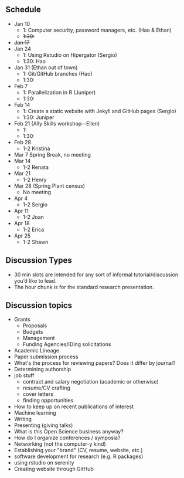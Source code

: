 ## Schedule
* Jan 10
  * 1: Computer security, password managers, etc. (Hao & Ethan)
  * ~~1:30:~~
* ~~Jan 17~~
* Jan 24
  * 1: Using Rstudio on Hipergator  (Sergio)
  * 1:30: Hao
* Jan 31 (Ethan out of town)
  * 1: Git/GitHub branches (Hao)
  * 1:30:
* Feb 7
  * 1: Parallelization in R (Juniper)
  * 1:30:
* Feb 14
  * 1: Create a static website with Jekyll and GitHub pages (Sergio)
  * 1:30: Juniper
* Feb 21 (Ally Skills workshop--Ellen)
  * 1:
  * 1:30: 
* Feb 28
  * 1-2 Kristina
* Mar 7 Spring Break, no meeting
* Mar 14
  * 1-2 Renata
* Mar 21
  * 1-2 Henry
* Mar 28 (Spring Plant census)
  * No meeting
* Apr 4
  * 1-2 Sergio
* Apr 11
  * 1-2 Joan
* Apr 18
  * 1-2 Erica
* Apr 25
  * 1-2 Shawn

## Discussion Types
* 30 min slots are intended for any sort of informal tutorial/discussion you’d like to lead.
* The hour chunk is for the standard research presentation.

## Discussion topics

* Grants
    * Proposals
    * Budgets
    * Management
    * Funding Agencies/IDing solicitations
* Academic Lineage
* Paper submission process
* What's the process for reviewing papers? Does it differ by journal?
* Determining authorship
* job stuff
  - contract and salary negotiation (academic or otherwise)
  - resume/CV crafting
  - cover letters
  - finding opportunities
* How to keep up on recent publications of interest
* Machine learning
* Writing
* Presenting (giving talks)
* What is this Open Science business anyway?
* How do I organize conferences / symposia?
* Networking (not the computer-y kind)
* Establishing your "brand" (CV, resume, website, etc.)
* software development for research (e.g. R packages)  
* using rstudio on serenity
* Creating website through GitHub
